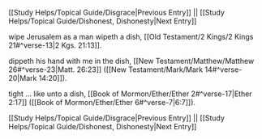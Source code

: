 [[Study Helps/Topical Guide/Disgrace|Previous Entry]]  ||  [[Study Helps/Topical Guide/Dishonest, Dishonesty|Next Entry]]

 wipe Jerusalem as a man wipeth a dish, [[Old Testament/2 Kings/2 Kings 21#^verse-13|2 Kgs. 21:13]].

 dippeth his hand with me in the dish, [[New Testament/Matthew/Matthew 26#^verse-23|Matt. 26:23]] ([[New Testament/Mark/Mark 14#^verse-20|Mark 14:20]]).

 tight ... like unto a dish, [[Book of Mormon/Ether/Ether 2#^verse-17|Ether 2:17]] ([[Book of Mormon/Ether/Ether 6#^verse-7|6:7]]).

[[Study Helps/Topical Guide/Disgrace|Previous Entry]]  ||  [[Study Helps/Topical Guide/Dishonest, Dishonesty|Next Entry]]
